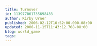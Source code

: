 ```yaml
---
title: Turnover
id: 113977061735698433
author: Kirby Urner
published: 2006-02-12T10:52:00.000-08:00
updated: 2006-11-15T11:43:12.708-08:00
blog: world_game
tags: 
---
```


